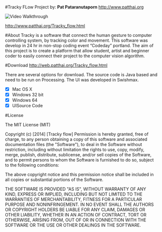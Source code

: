 #Tracky FLow Project
by: **Pat Pataranutaporn**
http://www.patthai.org


<img src='http://patthai.org/images/FUI/Tracky_flow.gif' title='Video Walkthrough' width='' alt='Video Walkthrough' />



http://www.patthai.org/Tracky_flow.html


#About
Tracky is a software that connect the human gesture to computer controlling system, by tracking color and movement. This software was develop in 24 hr in non-stop coding event “Codeday” portland. The aim of this project is to create a platform that allow student, artist and beginner coder to easily connect their project to the computer vision algorithm.

#Download
http://web.patthai.org/Tracky_flow.html

There are several options for download. The source code is Java based and need to be run on Processing. The UI was developed in Swishmax.

- [x] Mac OS X
- [x] Windows 32 bit
- [x] Windows 64
- [x] UISource Code

#License

The MIT License (MIT)

Copyright (c) [2014] [Tracky flow]
Permission is hereby granted, free of charge, to any person obtaining a copy
of this software and associated documentation files (the "Software"), to deal
in the Software without restriction, including without limitation the rights
to use, copy, modify, merge, publish, distribute, sublicense, and/or sell
copies of the Software, and to permit persons to whom the Software is
furnished to do so, subject to the following conditions:

The above copyright notice and this permission notice shall be included in all
copies or substantial portions of the Software.

THE SOFTWARE IS PROVIDED "AS IS", WITHOUT WARRANTY OF ANY KIND, EXPRESS OR
IMPLIED, INCLUDING BUT NOT LIMITED TO THE WARRANTIES OF MERCHANTABILITY,
FITNESS FOR A PARTICULAR PURPOSE AND NONINFRINGEMENT. IN NO EVENT SHALL THE
AUTHORS OR COPYRIGHT HOLDERS BE LIABLE FOR ANY CLAIM, DAMAGES OR OTHER
LIABILITY, WHETHER IN AN ACTION OF CONTRACT, TORT OR OTHERWISE, ARISING FROM,
OUT OF OR IN CONNECTION WITH THE SOFTWARE OR THE USE OR OTHER DEALINGS IN THE
SOFTWARE.
